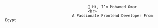                                          👋 Hi, I’m Mohamed Omar
                                         <hr>
                                  A Passionate Frontend Developer From Egypt

<!---
Dev-MohamedOmar/Dev-MohamedOmar is a ✨ special ✨ repository because its `README.md` (this file) appears on your GitHub profile.
You can click the Preview link to take a look at your changes.
--->
